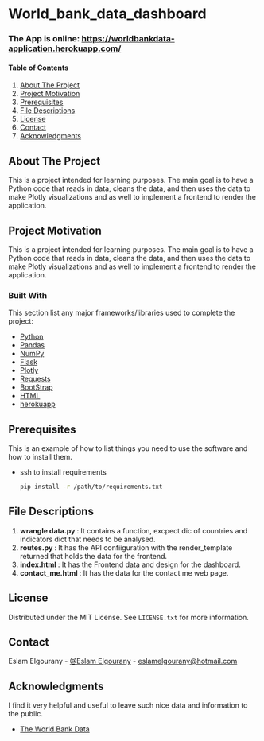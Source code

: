 # World_bank_data_dashboard

<div id="top"></div>

### The App is online: https://worldbankdata-application.herokuapp.com/

#### Table of Contents

1. [About The Project](#about-the-project)
2. [Project Motivation](#motivation)
3. [Prerequisites](#Prerequisites)
4. [File Descriptions](#files)
5. [License](#License)
6. [Contact](#Contact)
7. [Acknowledgments](#Acknowledgments)


<!-- ABOUT THE PROJECT -->
## About The Project

This is a project intended for learning purposes.
The main goal is to have a Python code that reads in data, cleans the data, and then uses the data to make Plotly visualizations and as well to implement a frontend to render the application.



<!-- MOTIVATION -->
## Project Motivation <a name="motivation"></a>

This is a project intended for learning purposes.
The main goal is to have a Python code that reads in data, cleans the data, and then uses the data to make Plotly visualizations and as well to implement a frontend to render the application.


<!-- TOOLS -->
### Built With

This section list any major frameworks/libraries used to complete the project:

* [Python](https://python.org/)
* [Pandas](https://pandas.pydata.org/)
* [NumPy](https://numpy.org/)
* [Flask](https://www.fullstackpython.com/flask.html)
* [Plotly](https://plotly.com/python/)
* [Requests](https://docs.python-requests.org/en/latest/)
* [BootStrap](https://getbootstrap.com/)
* [HTML](https://html.com/)
* [herokuapp](https://heroku.com/)



<!-- INSTALL -->

## Prerequisites <a name="Prerequisites"></a>

This is an example of how to list things you need to use the software and how to install them.
* ssh to install requirements
  ```sh
  pip install -r /path/to/requirements.txt
  ```
  

<!-- FILES -->  
## File Descriptions <a name="files"></a>

1. <b> wrangle data.py </b>: It contains a function, excpect dic of countries and indicators dict that needs to be analysed.
2. <b> routes.py </b>: It has the API confiiguration with the render_template returned that holds the data for the frontend.
3. <b> index.html </b>: It has the Frontend data and design for the dashboard.
4. <b> contact_me.html </b>: It has the data for the contact me web page.


<!-- LICENSE -->

## License <a name="License"></a>

Distributed under the MIT License. See `LICENSE.txt` for more information.


<!-- CONTACT -->
## Contact <a name="Contact"></a>

Eslam Elgourany - [@Eslam Elgourany](https://www.linkedin.com/in/eslam-elgourany-75b346111) - eslamelgourany@hotmail.com


<!-- ACKNOWLEDGMENTS -->
## Acknowledgments <a name="Acknowledgments"></a>
I find it very helpful and useful to leave such nice data and information to the public.

* [The World Bank Data](https://data.worldbank.org/)
